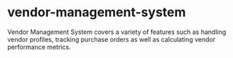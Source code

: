 # vendor-management-system
Vendor Management System covers a variety of features such as handling vendor profiles, tracking purchase orders as well as calculating vendor performance metrics.
